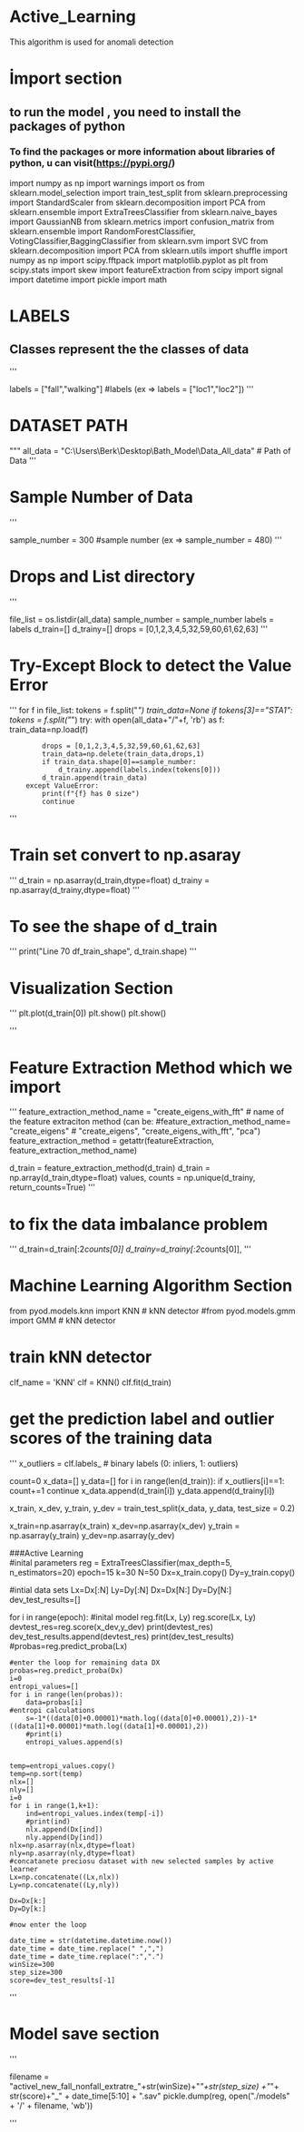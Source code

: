 # Active_Learning
 This algorithm is used for anomali detection

# İmport section
## to run the model , you need to install the packages of python
### To find the packages or more information about libraries of python, u can visit(https://pypi.org/)
import numpy as np
import warnings
import os
from sklearn.model_selection import train_test_split
from sklearn.preprocessing import StandardScaler
from sklearn.decomposition import PCA
from sklearn.ensemble import ExtraTreesClassifier
from sklearn.naive_bayes import GaussianNB
from sklearn.metrics import confusion_matrix
from sklearn.ensemble import RandomForestClassifier, VotingClassifier,BaggingClassifier
from sklearn.svm import SVC
from sklearn.decomposition import PCA
from sklearn.utils import shuffle
import numpy as np
import scipy.fftpack
import matplotlib.pyplot as plt
from scipy.stats import skew
import featureExtraction
from scipy import signal
import datetime
import pickle
import math


#  LABELS 
## Classes represent the the classes of data
'''

labels = ["fall","walking"] #labels (ex => labels = ["loc1","loc2"])
'''


# DATASET PATH

"""
all_data = "C:\\Users\Berk\Desktop\Bath_Model\Data\_All_data" # Path of Data
'''

# Sample Number of Data
'''

sample_number = 300  #sample number (ex => sample_number = 480)
'''

# Drops and List directory
'''

file_list = os.listdir(all_data)
sample_number = sample_number
labels = labels
d_train=[]
d_trainy=[]
drops = [0,1,2,3,4,5,32,59,60,61,62,63]
'''


# Try-Except Block to detect the Value Error 
'''
for f in file_list:
    tokens = f.split("_")
    train_data=None
    if tokens[3]=="STA1":
        tokens = f.split("_")
        try:
            with open(all_data+"/"+f, 'rb') as f:
                  train_data=np.load(f)
                  
            drops = [0,1,2,3,4,5,32,59,60,61,62,63]
            train_data=np.delete(train_data,drops,1)
            if train_data.shape[0]==sample_number:
                d_trainy.append(labels.index(tokens[0]))
            d_train.append(train_data)
        except ValueError:
            print(f"{f} has 0 size")
            continue
'''

# Train set convert to np.asaray
'''
d_train = np.asarray(d_train,dtype=float)
d_trainy = np.asarray(d_trainy,dtype=float)
'''

# To see the shape of d_train
'''
print("Line 70 df_train_shape", d_train.shape)
'''

# Visualization Section
'''
plt.plot(d_train[0])
plt.show()
plt.show()

'''

# Feature Extraction Method which we import
'''
feature_extraction_method_name = "create_eigens_with_fft" # name of the feature extraciton method (can be:
#feature_extraction_method_name=  "create_eigens"       # "create_eigens", "create_eigens_with_fft", "pca")
feature_extraction_method = getattr(featureExtraction, feature_extraction_method_name)

d_train = feature_extraction_method(d_train)
d_train = np.array(d_train,dtype=float)
values, counts = np.unique(d_trainy, return_counts=True)
 '''


# to fix the data imbalance problem
'''
d_train=d_train[:2*counts[0]]
d_trainy=d_trainy[:2*counts[0]],
'''

# Machine Learning Algorithm Section
from pyod.models.knn import KNN  # kNN detector
#from pyod.models.gmm import GMM  # kNN detector
# train kNN detector
clf_name = 'KNN'
clf = KNN()
clf.fit(d_train)
# get the prediction label and outlier scores of the training data
'''
x_outliers = clf.labels_  # binary labels (0: inliers, 1: outliers)

count=0
x_data=[]
y_data=[]
for i in range(len(d_train)):
    if x_outliers[i]==1:
        count+=1
        continue
    x_data.append(d_train[i])
    y_data.append(d_trainy[i])


x_train, x_dev, y_train, y_dev = train_test_split(x_data, y_data, test_size = 0.2)

x_train=np.asarray(x_train)
x_dev=np.asarray(x_dev)
y_train = np.asarray(y_train) 
y_dev=np.asarray(y_dev)


###Active Learning    
#inital parameters
reg = ExtraTreesClassifier(max_depth=5, n_estimators=20)
epoch=15
k=30
N=50
Dx=x_train.copy()
Dy=y_train.copy()

#intial data sets
Lx=Dx[:N]
Ly=Dy[:N]
Dx=Dx[N:]
Dy=Dy[N:]
dev_test_results=[]



for i in range(epoch):
    #inital model
    reg.fit(Lx, Ly)
    reg.score(Lx, Ly)
    devtest_res=reg.score(x_dev,y_dev)
    print(devtest_res)
    dev_test_results.append(devtest_res)
    print(dev_test_results)
    #probas=reg.predict_proba(Lx)
    
    #enter the loop for remaining data DX
    probas=reg.predict_proba(Dx)
    i=0
    entropi_values=[]
    for i in range(len(probas)):
        data=probas[i]
    #entropi calculations
        s=-1*((data[0]+0.00001)*math.log((data[0]+0.00001),2))-1*((data[1]+0.00001)*math.log((data[1]+0.00001),2))
        #print(i)
        entropi_values.append(s)
    
    
    temp=entropi_values.copy()
    temp=np.sort(temp)
    nlx=[]
    nly=[]
    i=0
    for i in range(1,k+1):
        ind=entropi_values.index(temp[-i])
        #print(ind)
        nlx.append(Dx[ind])
        nly.append(Dy[ind])
    nlx=np.asarray(nlx,dtype=float)
    nly=np.asarray(nly,dtype=float)
    #concatanete preciosu dataset with new selected samples by active learner
    Lx=np.concatenate((Lx,nlx))    
    Ly=np.concatenate((Ly,nly)) 
    
    Dx=Dx[k:]
    Dy=Dy[k:]
    
    #now enter the loop
    
    date_time = str(datetime.datetime.now())
    date_time = date_time.replace(" ",",")
    date_time = date_time.replace(":",".")  
    winSize=300
    step_size=300
    score=dev_test_results[-1]

'''


# Model save section

'''

filename = "activel_new_fall_nonfall_extratre_"+str(winSize)+"_"+str(step_size) +"_"+ str(score)+"_" + date_time[5:10] + ".sav"
pickle.dump(reg, open("./models" + '/' + filename, 'wb'))

'''